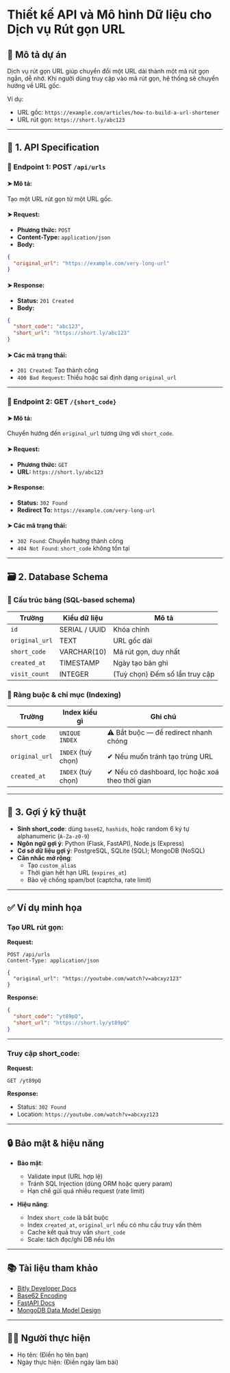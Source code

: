 
# Thiết kế API và Mô hình Dữ liệu cho Dịch vụ Rút gọn URL

## 📌 Mô tả dự án

Dịch vụ rút gọn URL giúp chuyển đổi một URL dài thành một mã rút gọn ngắn, dễ nhớ. Khi người dùng truy cập vào mã rút gọn, hệ thống sẽ chuyển hướng về URL gốc.

Ví dụ:
- URL gốc: `https://example.com/articles/how-to-build-a-url-shortener`
- URL rút gọn: `https://short.ly/abc123`

---

## 🧩 1. API Specification

### 🔹 Endpoint 1: POST `/api/urls`

#### ➤ Mô tả:
Tạo một URL rút gọn từ một URL gốc.

#### ➤ Request:
- **Phương thức:** `POST`
- **Content-Type:** `application/json`
- **Body:**
```json
{
  "original_url": "https://example.com/very-long-url"
}
```

#### ➤ Response:
- **Status:** `201 Created`
- **Body:**
```json
{
  "short_code": "abc123",
  "short_url": "https://short.ly/abc123"
}
```

#### ➤ Các mã trạng thái:
- `201 Created`: Tạo thành công
- `400 Bad Request`: Thiếu hoặc sai định dạng `original_url`

---

### 🔹 Endpoint 2: GET `/{short_code}`

#### ➤ Mô tả:
Chuyển hướng đến `original_url` tương ứng với `short_code`.

#### ➤ Request:
- **Phương thức:** `GET`
- **URL:** `https://short.ly/abc123`

#### ➤ Response:
- **Status:** `302 Found`
- **Redirect To:** `https://example.com/very-long-url`

#### ➤ Các mã trạng thái:
- `302 Found`: Chuyển hướng thành công
- `404 Not Found`: `short_code` không tồn tại

---

## 🗃️ 2. Database Schema

### 🔸 Cấu trúc bảng (SQL-based schema)

| Trường        | Kiểu dữ liệu | Mô tả                              |
|---------------|--------------|------------------------------------|
| `id`          | SERIAL / UUID| Khóa chính                         |
| `original_url`| TEXT         | URL gốc dài                        |
| `short_code`  | VARCHAR(10)  | Mã rút gọn, duy nhất               |
| `created_at`  | TIMESTAMP    | Ngày tạo bản ghi                   |
| `visit_count` | INTEGER      | (Tuỳ chọn) Đếm số lần truy cập     |

### 🔸 Ràng buộc & chỉ mục (Indexing)

| Trường         | Index kiểu gì     | Ghi chú                                  |
|----------------|-------------------|------------------------------------------|
| `short_code`   | `UNIQUE INDEX`    | ⚠️ Bắt buộc — để redirect nhanh chóng    |
| `original_url` | `INDEX` (tuỳ chọn)| ✔ Nếu muốn tránh tạo trùng URL           |
| `created_at`   | `INDEX` (tuỳ chọn)| ✔ Nếu có dashboard, lọc hoặc xoá theo thời gian |

---

## 🧠 3. Gợi ý kỹ thuật

- **Sinh short_code**: dùng `base62`, `hashids`, hoặc random 6 ký tự alphanumeric (`A-Za-z0-9`)
- **Ngôn ngữ gợi ý**: Python (Flask, FastAPI), Node.js (Express)
- **Cơ sở dữ liệu gợi ý**: PostgreSQL, SQLite (SQL); MongoDB (NoSQL)
- **Cân nhắc mở rộng**:
  - Tạo `custom_alias`
  - Thời gian hết hạn URL (`expires_at`)
  - Bảo vệ chống spam/bot (captcha, rate limit)

---

## ✅ Ví dụ minh họa

### Tạo URL rút gọn:

**Request:**
```http
POST /api/urls
Content-Type: application/json

{
  "original_url": "https://youtube.com/watch?v=abcxyz123"
}
```

**Response:**
```json
{
  "short_code": "yt89pQ",
  "short_url": "https://short.ly/yt89pQ"
}
```

---

### Truy cập short_code:

**Request:**
```http
GET /yt89pQ
```

**Response:**
- Status: `302 Found`
- Location: `https://youtube.com/watch?v=abcxyz123`

---

## 🔒 Bảo mật & hiệu năng

- **Bảo mật**:
  - Validate input (URL hợp lệ)
  - Tránh SQL Injection (dùng ORM hoặc query param)
  - Hạn chế gửi quá nhiều request (rate limit)

- **Hiệu năng**:
  - Index `short_code` là bắt buộc
  - Index `created_at`, `original_url` nếu có nhu cầu truy vấn thêm
  - Cache kết quả truy vấn `short_code`
  - Scale: tách đọc/ghi DB nếu lớn

---

## 📚 Tài liệu tham khảo

- [Bitly Developer Docs](https://dev.bitly.com/)
- [Base62 Encoding](https://en.wikipedia.org/wiki/Base62)
- [FastAPI Docs](https://fastapi.tiangolo.com/)
- [MongoDB Data Model Design](https://www.mongodb.com/docs/manual/core/data-modeling-introduction/)

---

## 🧑‍💻 Người thực hiện

- Họ tên: (Điền họ tên bạn)
- Ngày thực hiện: (Điền ngày làm bài)
